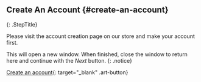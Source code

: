 ## Create An Account   {#create-an-account}
{: .StepTitle}

Please visit the account creation page on our store and make your
account first.

This will open a new window. When finished, close the window to return
here and continue with the _Next_ button.
{: .notice}

[Create an account](https://store.diditbetter.com/signup){: target="_blank" .art-button}

